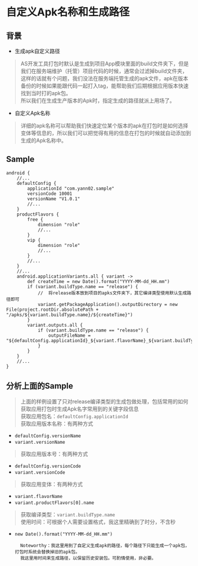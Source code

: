 # 自定义Apk名称和生成路径
## 背景
- 生成apk自定义路径
> AS开发工具打包时默认是生成到项目App模块里面的build文件夹下，但是我们在服务端维护（托管）项目代码的时候，通常会过滤掉build文件夹，这样的话就有个问题，我们没法在服务端托管生成的apk文件，apk在版本备份的时候如果能跟代码一起打入tag，能帮助我们后期根据应用版本快速找到当时打的apk包。  
> 所以我们在生成生产版本的Apk时，指定生成的路径就派上用场了。  
- 自定义Apk名称
> 详细的apk名称可以帮助我们快速定位某个版本的apk在打包时是如何选择变体等信息的，所以我们可以把觉得有用的信息在打包的时候就自动添加到生成的Apk名称中。
## Sample
```groove
android {
    //...
    defaultConfig {
        applicationId "com.yann02.sample"
        versionCode 10001
        versionName "V1.0.1"
        //...
    }
    productFlavors {
        free {
            dimension "role"
            //...
        }
        vip {
            dimension "role"
            //...
        }
        //...
    }
    //...
    android.applicationVariants.all { variant ->
        def createTime = new Date().format("YYYY-MM-dd_HH.mm")
        if (variant.buildType.name == "release") {
            //  将release版本放到项目的apks文件夹下，其它编译类型使用默认生成路径即可
            variant.getPackageApplication().outputDirectory = new File(project.rootDir.absolutePath + "/apks/${variant.buildType.name}/${createTime}")
        }
        variant.outputs.all {
            if (variant.buildType.name == "release") {
                outputFileName = "${defaultConfig.applicationId}_${variant.flavorName}_${variant.buildType.name}_${defaultConfig.versionName}_${defaultConfig.versionCode}_${createTime}.apk"
            }
        }
    }
    //...
}
```   
## 分析上面的Sample
> 上面的样例设置了只对release编译类型的生成包做处理，包括常用的如何获取应用打包时生成Apk名字常用到的关键字段信息  
> 获取应用包名：`defaultConfig.applicationId`  
> 获取应用版本名称：有两种方式  
- `defaultConfig.versionName`
- `variant.versionName`
> 获取应用版本号：有两种方式
- `defaultConfig.versionCode`
- `variant.versionCode`
> 获取应用变体：有两种方式
- `variant.flavorName`
- `variant.productFlavors[0].name`  
> 获取编译类型：`variant.buildType.name`  
> 使用时间：可根据个人需要设置格式，我这里精确到了时分，不含秒  
- `new Date().format("YYYY-MM-dd_HH.mm")`  
  
        Noteworthy：我这里用到了自定义生成apk的路径，每个路径下只能生成一个apk包，打包时系统会替换掉旧的apk包。
        我这里用时间来生成路径，以保留历史安装包。可酌情使用，非必要。
